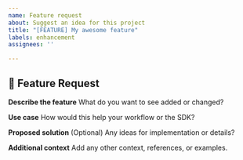 ```yaml
---
name: Feature request
about: Suggest an idea for this project
title: "[FEATURE] My awesome feature"
labels: enhancement
assignees: ''

---
```


## 🚀 Feature Request

**Describe the feature**
What do you want to see added or changed?

**Use case**
How would this help your workflow or the SDK?

**Proposed solution**
(Optional) Any ideas for implementation or details?

**Additional context**
Add any other context, references, or examples.
